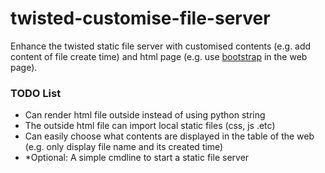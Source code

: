 # twisted-customise-file-server
Enhance the twisted static file server with customised contents (e.g. add content of file create time) and html page (e.g. use [bootstrap](http://getbootstrap.com/) in the web page).

### TODO List

- Can render html file outside instead of using python string
- The outside html file can import local static files (css, js .etc)
- Can easily choose what contents are displayed in the table of the web (e.g. only display file name and its created time)
- *Optional: A simple cmdline to start a static file server